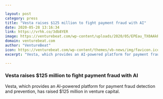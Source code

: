```yaml
---

layout: post
category: press
title: "Vesta raises $125 million to fight payment fraud with AI"
date: 2020-05-28 13:16:34
link: https://vrhk.co/3db8YER
image: https://venturebeat.com/wp-content/uploads/2020/05/EPEau_TX0AAkRoh-e1590178770479.jpg?w=1200&strip=all
domain: venturebeat.com
author: "VentureBeat"
icon: https://venturebeat.com/wp-content/themes/vb-news/img/favicon.ico
excerpt: "Vesta, which provides an AI-powered platform for payment fraud detection and prevention, has raised $125 million in venture capital."

---
```


### Vesta raises $125 million to fight payment fraud with AI

Vesta, which provides an AI-powered platform for payment fraud detection and prevention, has raised $125 million in venture capital.
